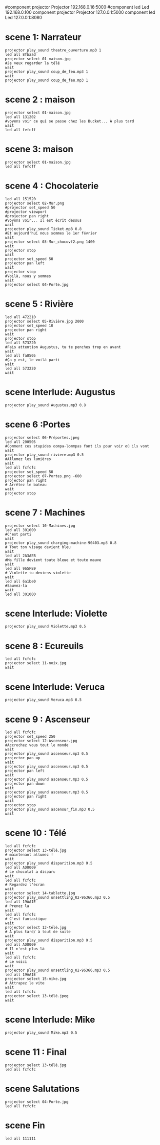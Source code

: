 #component projector Projector 192.168.0.16:5000
#component led Led 192.168.0.100
component projector Projector 127.0.0.1:5000
component led Led 127.0.0.1:8080

# scene 1: Narrateur
    projector play_sound theatre_ouverture.mp3 1
	led all 8fbaad
    projector select 01-maison.jpg
	#Je veux regarder la télé
	wait
	projector play_sound coup_de_feu.mp3 1
	wait
	projector play_sound coup_de_feu.mp3 1
# scene 2 : maison
    projector select 01-maison.jpg
	led all 131202
	#voyons voir ce qui se passe chez les Bucket... À plus tard
	wait
	led all fefcff
# scene 3: maison
    projector select 01-maison.jpg
	led all fefcff
# scene 4 : Chocolaterie
    led all 151520
	projector select 02-Mur.png
	#projector set_speed 50
	#projector viewport 
	#projector pan right
	#Voyons voir... Il est écrit dessus
    wait
    projector play_sound Ticket.mp3 0.8
    #Et aujourd'hui nous sommes le 1er février
	wait
	projector select 03-Mur_chocovf2.png 1400
    wait
	projector stop
	wait
	projector set_speed 50
	projector pan left
	wait
	projector stop
	#Voilà, nous y sommes
    wait
	projector select 04-Porte.jpg
# scene 5 : Rivière
    led all 472210
	projector select 05-Rivière.jpg 2000
    projector set_speed 10
	projector pan right
	wait
	projector stop
	led all 573220
	#Fais attention Augustus, tu te penches trop en avant
	wait
	led all fa0505
	#Ça y est, le voilà parti
	wait
	led all 573220
	wait
# scene Interlude: Augustus
	projector play_sound Augustus.mp3 0.8
# scene 6 :Portes
    projector select 06-Préportes.jpeg
    led all 200505
    #Comment ces stupides oompa-lommpas font ils pour voir où ils vont
    wait
	projector play_sound riviere.mp3 0.5
	#Allumez les lumières
	wait
    led all fcfcfc
    projector set_speed 50
    projector select 07-Portes.png -600
	projector pan right	
	# Arrêtez le bateau
    wait
    projector stop
# scene 7 : Machines
    projector select 10-Machines.jpg
    led all 301000
    #C'est parti
	wait
	projector play_sound charging-machine-90403.mp3 0.8
	# Tout ton visage devient bleu
    wait
    led all 2A3AEB
    #Ma fille devient toute bleue et toute mauve
    wait
    led all 965FE9
    # Violette tu deviens violette
    wait
    led all 6a1be0
    #Sauvez-la
    wait
	led all 301000
# scene Interlude: Violette
    projector play_sound Violette.mp3 0.5
# scene 8 : Ecureuils
    led all fcfcfc
    projector select 11-noix.jpg
    wait
# scene Interlude: Veruca
    projector play_sound Veruca.mp3 0.5
# scene 9 : Ascenseur
    led all fcfcfc
	projector set_speed 250
    projector select 12-Ascenseur.jpg
    #Accrochez vous tout le monde
    wait
    projector play_sound ascenseur.mp3 0.5
	projector pan up
    wait
    projector play_sound ascenseur.mp3 0.5
    projector pan left
    wait 
    projector play_sound ascenseur.mp3 0.5
	projector pan down
    wait
    projector play_sound ascenseur.mp3 0.5
    projector pan right
    wait
	projector stop
    projector play_sound ascensur_fin.mp3 0.5
    wait
# scene 10 : Télé
    led all fcfcfc
    projector select 13-télé.jpg
    # maintenant allumez !
    wait
    projector play_sound disparition.mp3 0.5
    led all AD0009
	# Le chocolat a disparu
    wait 
    led all fcfcfc
	# Regardez l'écran
    wait
    projector select 14-tablette.jpg
    projector play_sound unsettling_02-96366.mp3 0.5
    led all 19AA1E
	# Prenez la
    wait
    led all fcfcfc
	# C'est fantastique
	wait
    projector select 13-télé.jpg
	# À plus tard/ à tout de suite
    wait
    projector play_sound disparition.mp3 0.5
    led all AD0009
	# Il n'est plus là
    wait
    led all fcfcfc
	# Le voici
    wait
    projector play_sound unsettling_02-96366.mp3 0.5
    led all 19AA1E
	projector select 15-mike.jpg
	# Attrapez le vite
    wait
    led all fcfcfc
    projector select 13-télé.jpeg
    wait
# scene Interlude: Mike
    projector play_sound Mike.mp3 0.5
# scene 11 : Final
	projector select 13-télé.jpg
	led all fcfcfc
# scene Salutations
    projector select 04-Porte.jpg
	led all fcfcfc
# scene Fin
	led all 111111
